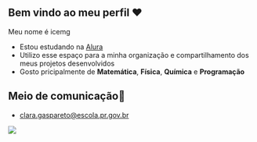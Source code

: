 ## Bem vindo ao meu perfil ❤️

 Meu nome é icemg

 - Estou estudando na [Alura](https://www.alura.com.br)
 - Utilizo esse espaço para a minha organização e compartilhamento dos meus projetos desenvolvidos
 - Gosto pricipalmente de **Matemática**, **Física**, **Química** e **Programação**

##  **Meio de comunicação**📧
 - clara.gaspareto@escola.pr.gov.br

![](https://media1.tenor.com/m/SGamipVYbjUAAAAC/oie-goose.gif)
